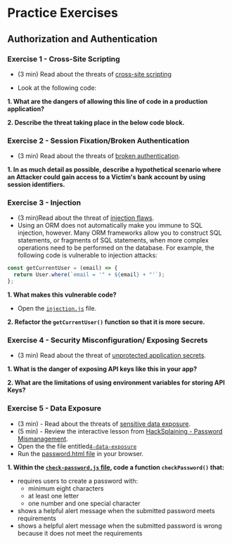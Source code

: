 # Practice Exercises

## Authorization and Authentication

### Exercise 1 - Cross-Site Scripting

- (3 min) Read about the threats of [cross-site scripting](<https://owasp.org/www-project-top-ten/OWASP_Top_Ten_2017/Top_10-2017_A7-Cross-Site_Scripting_(XSS)>)

- Look at the following code:
    <div innerHTML="{{dynamicContent}}"></div>

**1. What are the dangers of allowing this line of code in a production application?**

**2. Describe the threat taking place in the below code block.**

<script>
    const xhr = new XMLHttpRequest();
    xhr.open('POST','http://localhost:3000/fake/page',true);
    xhr.setRequestHeader('Content-type','application/x-www-form-urlencoded');
    xhr.send('textName=xss&TextMessage=xss&btnSign=Sign+SecretBook');
</script>

### Exercise 2 - Session Fixation/Broken Authentication

- (3 min) Read about the threats of [broken authentication](https://owasp.org/www-project-top-ten/OWASP_Top_Ten_2017/Top_10-2017_A2-Broken_Authenticationl).

**1. In as much detail as possible, describe a hypothetical scenario where an Attacker could gain access to a Victim's bank account by using session identifiers.**

### Exercise 3 - Injection

- (3 min)Read about the threat of [injection flaws](https://owasp.org/www-project-top-ten/OWASP_Top_Ten_2017/Top_10-2017_A1-Injection).
- Using an ORM does not automatically make you immune to SQL injection, however. Many ORM frameworks allow you to construct SQL statements, or fragments of SQL statements, when more complex operations need to be performed on the database. For example, the following code is vulnerable to injection attacks:

```javascript
const getCurrentUser = (email) => {
  return User.where(`email = '" + ${email} + "'`);
};
```

**1. What makes this vulnerable code?**

- Open the [`injection.js`](/lesson-7-authentication_authorization/practice/exercises/1-injection/injection.js) file.

**2. Refactor the `getCurrentUser()` function so that it is more secure.**

### Exercise 4 - Security Misconfiguration/ Exposing Secrets

- (3 min) Read about the threat of [unprotected application secrets](https://owasp.org/www-project-top-ten/OWASP_Top_Ten_2017/Top_10-2017_A6-Security_Misconfiguration).

**1. What is the danger of exposing API keys like this in your app?**

**2. What are the limitations of using environment variables for storing API Keys?**

### Exercise 5 - Data Exposure

- (3 min) - Read about the threats of [sensitive data exposure](https://owasp.org/www-project-top-ten/OWASP_Top_Ten_2017/Top_10-2017_A3-Sensitive_Data_Exposure).
- (5 min) - Review the interactive lesson from [HackSplaining - Password Mismanagement](https://www.hacksplaining.com/).
- Open the the file entitled[`4-data-exposure`](/lesson-7-authentication_authorization/practice/exercises/4-data-exposure)
- Run the [password.html file](/lesson-7-authentication_authorization/practice/exercises/4-data-exposure/password.html) in your browser.

**1. Within the [`check-password.js` file](/lesson-7-authentication_authorization/practice/exercises/4-data-exposure/check-password-1.js), code a function `checkPassword()` that:**

- requires users to create a password with:
  - minimum eight characters
  - at least one letter
  - one number and one special character
- shows a helpful alert message when the submitted password meets requirements
- shows a helpful alert message when the submitted password is wrong because it does not meet the requirements
